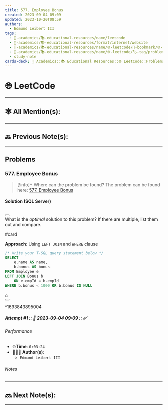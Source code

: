 ```yaml
---
title: 577. Employee Bonus
created: 2023-09-04 09:09
updated: 2023-10-20T08:59
authors:
  - Edmund Leibert III
tags:
  - 🔴-academics/📚-educational-resources/name/leetcode
  - 🔴-academics/📚-educational-resources/format/internet/website
  - 🔴-academics/📚-educational-resources/name/🌐-leetcode/🔖-bookmark/🌐-leetcode/problems/577-employee-bonus
  - 🔴-academics/📚-educational-resources/name/🌐-leetcode/🏷️-tag/problem/tag/topic/database
  - study-note
cards-deck: 🔴 Academics::📚 Educational Resources::🌐 LeetCode::Problems::577. Employee Bonus
---
```


#  🌐 LeetCode

---

## 🕸️ All Mention(s): 

---

## 🔙 Previous Note(s):

---

##  Problems

### 577. Employee Bonus

> [!info]+ Where can the problem be found?
> The problem can be found here: [577. Employee Bonus](https://leetcode.com/problems/employee-bonus/description/) 

#### Solution (SQL Server)

﹇<br>
What is the _optimal_ solution to this problem? If there are multiple, list them out and compare.

#card 

**Approach**: Using `LEFT JOIN` and `WHERE` clause

```sql
/* Write your T-SQL query statement below */
SELECT 
    e.name AS name,
    b.bonus AS bonus
FROM Employee e
LEFT JOIN Bonus b
    ON e.empId = b.empId
WHERE b.bonus < 1000 OR b.bonus IS NULL
```

⌂
<br>﹈<br>^1693843895004


##### Attempt #1 :: 📆 2023-09-04 09:09 :: ✅

###### Performance

- ⏲**Time**: `0:03:24`
- 🧔🏽‍♂️ **Author(s)**: 
	- `Edmund Leibert III`

###### Notes



---

## 🔜 Next Note(s):

---
